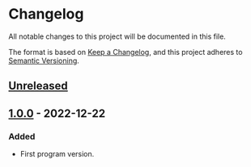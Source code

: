 # Changelog

All notable changes to this project will be documented in this file.

The format is based on [Keep a Changelog](https://keepachangelog.com/en/1.0.0/),
and this project adheres to [Semantic Versioning](https://semver.org/spec/v2.0.0.html).

## [Unreleased]

## [1.0.0] - 2022-12-22

### Added

- First program version.

[unreleased]: https://github.com/Paolo97Gll/fitsview.py/compare/v0.1.1...HEAD
[1.0.0]: https://github.com/Paolo97Gll/fitsview.py/
